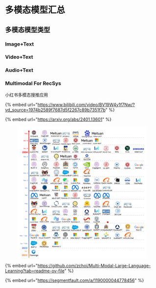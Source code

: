 # 多模态模型汇总

## 多模态模型类型

### Image+Text



### Video+Text



### Audio+Text



### Multimodal For RecSys









小红书多模态搜推应用

{% embed url="https://www.bilibili.com/video/BV19W4y1f7Nw/?vd_source=1974b2589f7687d5f2267c89b7351f7b" %}





{% embed url="https://arxiv.org/abs/2401.13601" %}

<figure><img src="../.gitbook/assets/image (21).png" alt=""><figcaption></figcaption></figure>

{% embed url="https://github.com/zchoi/Multi-Modal-Large-Language-Learning?tab=readme-ov-file" %}

{% embed url="https://segmentfault.com/a/1190000044778456" %}
